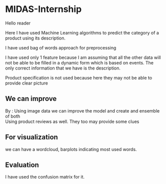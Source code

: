 # MIDAS-Internship
Hello reader

Here I have used Machine Learning algorithms to predict the category of a product using its description.

I have used bag of words approach for preprocessing

I have used only 1 feature because I am assuming that all the other data will not be able to be filled in a dynamic form which is based on events.
The only correct information that we have is the description.

Product specification is not used because here they may not be able to provide clear picture 

<h2> We can improve </h2>
By :
Using image data we can improve the model and create and ensemble of both
<br>Using product reviews as well. They too may provide some clues

<h2> For visualization </h2> 
we can have a wordcloud, barplots indicating most used words.

<h2> Evaluation </h2>
I have used the confusion matrix for it.
